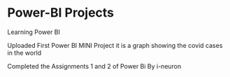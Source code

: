 # Power-BI Projects

Learning Power BI 

Uploaded First Power BI  MINI Project it is a  graph showing the covid cases in the world 

Completed the Assignments 1 and 2  of Power Bi By i-neuron 

